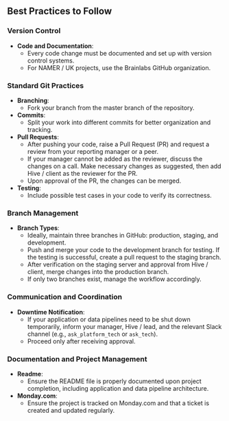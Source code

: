 ## Best Practices to Follow

### Version Control
- **Code and Documentation**:
  - Every code change must be documented and set up with version control systems.
  - For NAMER / UK projects, use the Brainlabs GitHub organization.

### Standard Git Practices
- **Branching**:
  - Fork your branch from the master branch of the repository.
- **Commits**:
  - Split your work into different commits for better organization and tracking.
- **Pull Requests**:
  - After pushing your code, raise a Pull Request (PR) and request a review from your reporting manager or a peer.
  - If your manager cannot be added as the reviewer, discuss the changes on a call. Make necessary changes as suggested, then add Hive / client as the reviewer for the PR. 
  - Upon approval of the PR, the changes can be merged.
- **Testing**:
  - Include possible test cases in your code to verify its correctness.

### Branch Management
- **Branch Types**:
  - Ideally, maintain three branches in GitHub: production, staging, and development.
  - Push and merge your code to the development branch for testing. If the testing is successful, create a pull request to the staging branch.
  - After verification on the staging server and approval from Hive / client, merge changes into the production branch.
  - If only two branches exist, manage the workflow accordingly.

### Communication and Coordination
- **Downtime Notification**:
  - If your application or data pipelines need to be shut down temporarily, inform your manager, Hive / lead, and the relevant Slack channel (e.g., `ask_platform_tech` or `ask_tech`).
  - Proceed only after receiving approval.
  
### Documentation and Project Management
- **Readme**:
  - Ensure the README file is properly documented upon project completion, including application and data pipeline architecture.
- **Monday.com**:
  - Ensure the project is tracked on Monday.com and that a ticket is created and updated regularly.
